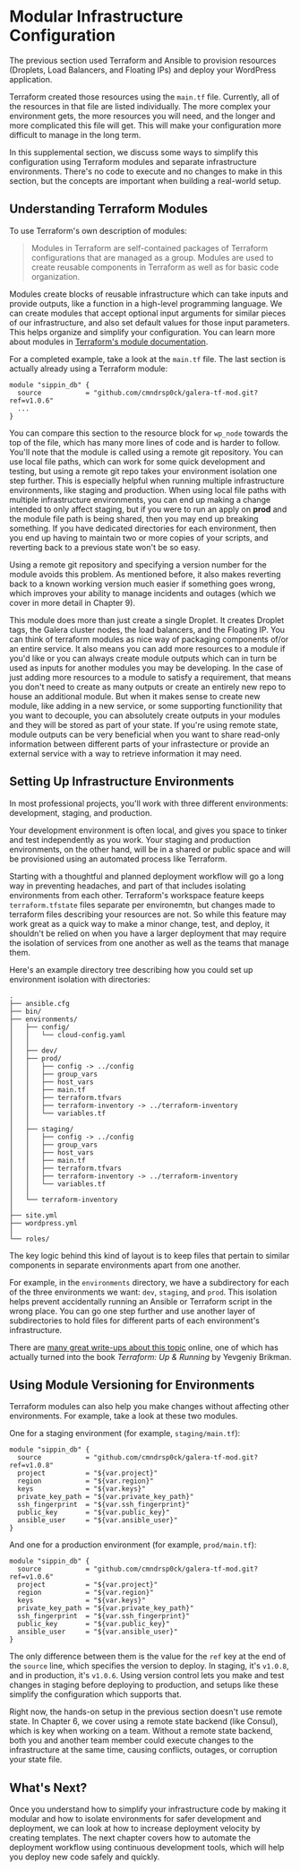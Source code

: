# Modular Infrastructure Configuration

The previous section used Terraform and Ansible to provision resources (Droplets, Load Balancers, and Floating IPs) and deploy your WordPress application.

Terraform created those resources using the `main.tf` file. Currently, all of the resources in that file are listed individually. The more complex your environment gets, the more resources you will need, and the longer and more complicated this file will get. This will make your configuration more difficult to manage in the long term.

In this supplemental section, we discuss some ways to simplify this configuration using Terraform modules and separate infrastructure environments. There's no code to execute and no changes to make in this section, but the concepts are important when building a real-world setup.

## Understanding Terraform Modules

To use Terraform's own description of modules:

> Modules in Terraform are self-contained packages of Terraform configurations that are managed as a group. Modules are used to create reusable components in Terraform as well as for basic code organization.

Modules create blocks of reusable infrastructure which can take inputs and provide outputs, like a function in a high-level programming language. We can create modules that accept optional input arguments for similar pieces of our infrastructure, and also set default values for those input parameters. This helps organize and simplify your configuration. You can learn more about modules in [Terraform's module documentation](https://www.terraform.io/docs/modules/index.html).

For a completed example, take a look at the `main.tf` file. The last section is actually already using a Terraform module:

```
module "sippin_db" {
  source           = "github.com/cmndrsp0ck/galera-tf-mod.git?ref=v1.0.6"
  ...
}
```

You can compare this section to the resource block for `wp_node` towards the top of the file, which has many more lines of code and is harder to follow. You'll note that the module is called using a remote git repository. You can use local file paths, which can work for some quick development and testing, but using a remote git repo takes your environment isolation one step further. This is especially helpful when running multiple infrastructure environments, like staging and production. When using local file paths with multiple infrastructure environments, you can end up making a change intended to only affect staging, but if you were to run an apply on **prod** and the module file path is being shared, then you may end up breaking something. If you have dedicated directories for each environment, then you end up having to maintain two or more copies of your scripts, and reverting back to a previous state won't be so easy.

Using a remote git repository and specifying a version number for the module avoids this problem. As mentioned before, it also makes reverting back to a known working version much easier if something goes wrong, which improves your ability to manage incidents and outages (which we cover in more detail in Chapter 9).

This module does more than just create a single Droplet. It creates Droplet tags, the Galera cluster nodes, the load balancers, and the Floating IP. You can think of terraform modules as nice way of packaging components of/or an entire service. It also means you can add more resources to a module if you'd like or you can always create module outputs which can in turn be used as inputs for another modules you may be developing. In the case of just adding more resources to a module to satisfy a requirement, that means you don't need to create as many outputs or create an entirely new repo to house an additional module. But when it makes sense to create new module, like adding in a new service, or some supporting functionility that you want to decouple, you can absolutely create outputs in your modules and they will be stored as part of your state. If you're using remote state, module outputs can be very beneficial when you want to share read-only information between different parts of your infrastecture or provide an external service with a way to retrieve information it may need. 

## Setting Up Infrastructure Environments

In most professional projects, you'll work with three different environments: development, staging, and production.

Your development environment is often local, and gives you space to tinker and test independently as you work. Your staging and production environments, on the other hand, will be in a shared or public space and will be provisioned using an automated process like Terraform.

Starting with a thoughtful and planned deployment workflow will go a long way in preventing headaches, and part of that includes isolating environments from each other. Terraform's workspace feature keeps `terraform.tfstate` files separate per environemtn, but changes made to terraform files describing your resources are not. So while this feature may work great as a quick way to make a minor change, test, and deploy, it shouldn't be relied on when you have a larger deployment that may require the isolation of services from one another as well as the teams that manage them.

Here's an example directory tree describing how you could set up environment isolation with directories:

```
.
├── ansible.cfg
├── bin/
├── environments/
│   ├── config/
│   │   └── cloud-config.yaml
│   │
│   ├── dev/
│   ├── prod/
│   │   ├── config -> ../config
│   │   ├── group_vars
│   │   ├── host_vars
│   │   ├── main.tf
│   │   ├── terraform.tfvars
│   │   ├── terraform-inventory -> ../terraform-inventory
│   │   └── variables.tf
│   │
│   ├── staging/
│   │   ├── config -> ../config
│   │   ├── group_vars
│   │   ├── host_vars
│   │   ├── main.tf
│   │   ├── terraform.tfvars
│   │   ├── terraform-inventory -> ../terraform-inventory
│   │   └── variables.tf
│   │
│   └── terraform-inventory
│
├── site.yml
├── wordpress.yml
│
└── roles/
```

The key logic behind this kind of layout is to keep files that pertain to similar components in separate environments apart from one another.

For example, in the `environments` directory, we have a subdirectory for each of the three environments we want: `dev`, `staging`, and `prod`. This isolation helps prevent accidentally running an Ansible or Terraform script in the wrong place. You can go one step further and use another layer of subdirectories to hold files for different parts of each environment's infrastructure.

There are [many great write-ups about this topic](https://blog.gruntwork.io/a-comprehensive-guide-to-terraform-b3d32832baca) online, one of which has actually turned into the book *Terraform: Up & Running* by Yevgeniy Brikman.

## Using Module Versioning for Environments

Terraform modules can also help you make changes without affecting other environments. For example, take a look at these two modules.

One for a staging environment (for example, `staging/main.tf`):

```
module "sippin_db" {
  source           = "github.com/cmndrsp0ck/galera-tf-mod.git?ref=v1.0.8"
  project          = "${var.project}"
  region           = "${var.region}"
  keys             = "${var.keys}"
  private_key_path = "${var.private_key_path}"
  ssh_fingerprint  = "${var.ssh_fingerprint}"
  public_key       = "${var.public_key}"
  ansible_user     = "${var.ansible_user}"
}
```

And one for a production environment (for example, `prod/main.tf`):

```
module "sippin_db" {
  source           = "github.com/cmndrsp0ck/galera-tf-mod.git?ref=v1.0.6"
  project          = "${var.project}"
  region           = "${var.region}"
  keys             = "${var.keys}"
  private_key_path = "${var.private_key_path}"
  ssh_fingerprint  = "${var.ssh_fingerprint}"
  public_key       = "${var.public_key}"
  ansible_user     = "${var.ansible_user}"
}
```

The only difference between them is the value for the `ref` key at the end of the `source` line, which specifies the version to deploy. In staging, it's `v1.0.8`, and in production, it's `v1.0.6`. Using version control lets you make and test changes in staging before deploying to production, and setups like these simplify the configuration which supports that.

Right now, the hands-on setup in the previous section doesn't use remote state. In Chapter 6, we cover using a remote state backend (like Consul), which is key when working on a team. Without a remote state backend, both you and another team member could execute changes to the infrastructure at the same time, causing conflicts, outages, or corruption your state file.

## What's Next?

Once you understand how to simplify your infrastructure code by making it modular and how to isolate environments for safer development and deployment, we can look at how to increase deployment velocity by creating templates. The next chapter covers how to automate the deployment workflow using continuous development tools, which will help you deploy new code safely and quickly.
